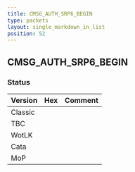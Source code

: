 ```yaml
---
title: CMSG_AUTH_SRP6_BEGIN
type: packets
layout: single_markdown_in_list
position: 52
---
```


## CMSG_AUTH_SRP6_BEGIN

### Status

Version    | Hex        | Comment
---------- | ---------- | ---------- 
Classic    |            |
TBC        |            |
WotLK      |            |
Cata       |            |
MoP        |            |